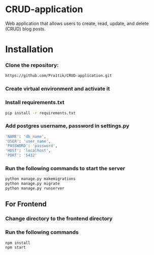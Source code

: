 # CRUD-application
Web application that allows users to create, read, update, and delete (CRUD) blog posts.

# Installation

### Clone the repository:
```bash
https://github.com/Pra1tik/CRUD-application.git
```

### Create virtual environment and activate it
### Install requirements.txt
```bash
pip install -r requirements.txt
```

### Add postgres username, password in settings.py
```bash
'NAME': 'db_name',
'USER': 'user_name',
'PASSWORD': 'password',
'HOST': 'localhost',
'PORT': '5432'
```

### Run the following commands to start the server
```bash
python manage.py makemigrations
python manage.py migrate
python manage.py runserver
```

## For Frontend

### Change directory to the frontend directory

### Run the following commands
```bash
npm install
npm start
```
